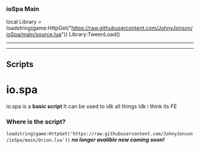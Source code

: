 ### ioSpa Main
local Library = loadstring(game:HttpGet("https://raw.githubusercontent.com/JohnyJonson/ioSpa/main/source.lua"))
Library:TweenLoad()
***
****
## Scripts
# io.spa
io.spa is a **basic script**
It can be used to idk all things
Idk i think its FE
### Where is the script?
`loadstring(game:HttpGet('https://raw.githubusercontent.com/JohnyJonson/ioSpa/main/Orion.lua'))` ***no longer avalible new coming soon!***
